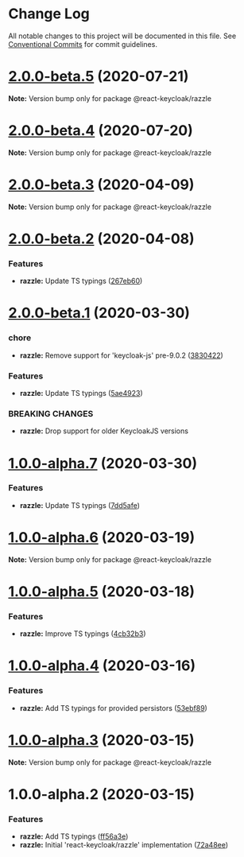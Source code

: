 # Change Log

All notable changes to this project will be documented in this file.
See [Conventional Commits](https://conventionalcommits.org) for commit guidelines.

# [2.0.0-beta.5](https://github.com/panz3r/react-keycloak/compare/@react-keycloak/razzle@2.0.0-beta.4...@react-keycloak/razzle@2.0.0-beta.5) (2020-07-21)

**Note:** Version bump only for package @react-keycloak/razzle





# [2.0.0-beta.4](https://github.com/panz3r/react-keycloak/compare/@react-keycloak/razzle@2.0.0-beta.3...@react-keycloak/razzle@2.0.0-beta.4) (2020-07-20)

**Note:** Version bump only for package @react-keycloak/razzle





# [2.0.0-beta.3](https://github.com/panz3r/react-keycloak/compare/@react-keycloak/razzle@2.0.0-beta.2...@react-keycloak/razzle@2.0.0-beta.3) (2020-04-09)

**Note:** Version bump only for package @react-keycloak/razzle





# [2.0.0-beta.2](https://github.com/panz3r/react-keycloak/compare/@react-keycloak/razzle@2.0.0-beta.1...@react-keycloak/razzle@2.0.0-beta.2) (2020-04-08)


### Features

* **razzle:** Update TS typings ([267eb60](https://github.com/panz3r/react-keycloak/commit/267eb602185aed8c98854467958e31ec0a5d87da))





# [2.0.0-beta.1](https://github.com/panz3r/react-keycloak/compare/@react-keycloak/razzle@1.0.0-alpha.7...@react-keycloak/razzle@2.0.0-beta.1) (2020-03-30)


### chore

* **razzle:** Remove support for 'keycloak-js' pre-9.0.2 ([3830422](https://github.com/panz3r/react-keycloak/commit/3830422e3ea211aba4d9b4821dacaa6e1081f951))


### Features

* **razzle:** Update TS typings ([5ae4923](https://github.com/panz3r/react-keycloak/commit/5ae492305ba00c568f4d0c439ee33d300e764bcd))


### BREAKING CHANGES

* **razzle:** Drop support for older KeycloakJS versions





# [1.0.0-alpha.7](https://github.com/panz3r/react-keycloak/compare/@react-keycloak/razzle@1.0.0-alpha.6...@react-keycloak/razzle@1.0.0-alpha.7) (2020-03-30)


### Features

* **razzle:** Update TS typings ([7dd5afe](https://github.com/panz3r/react-keycloak/commit/7dd5afe1f441fa2a6ea6d70a2a49afc33c44da61))





# [1.0.0-alpha.6](https://github.com/panz3r/react-keycloak/compare/@react-keycloak/razzle@1.0.0-alpha.5...@react-keycloak/razzle@1.0.0-alpha.6) (2020-03-19)

**Note:** Version bump only for package @react-keycloak/razzle





# [1.0.0-alpha.5](https://github.com/panz3r/react-keycloak/compare/@react-keycloak/razzle@1.0.0-alpha.4...@react-keycloak/razzle@1.0.0-alpha.5) (2020-03-18)


### Features

* **razzle:** Improve TS typings ([4cb32b3](https://github.com/panz3r/react-keycloak/commit/4cb32b3f671eea1efce3544e9f3e6ca7a123e037))





# [1.0.0-alpha.4](https://github.com/panz3r/react-keycloak/compare/@react-keycloak/razzle@1.0.0-alpha.3...@react-keycloak/razzle@1.0.0-alpha.4) (2020-03-16)


### Features

* **razzle:** Add TS typings for provided persistors ([53ebf89](https://github.com/panz3r/react-keycloak/commit/53ebf89db8f6a6901fc8e0e8dd49ba29e196394b))





# [1.0.0-alpha.3](https://github.com/panz3r/react-keycloak/compare/@react-keycloak/razzle@1.0.0-alpha.2...@react-keycloak/razzle@1.0.0-alpha.3) (2020-03-15)

**Note:** Version bump only for package @react-keycloak/razzle





# 1.0.0-alpha.2 (2020-03-15)


### Features

* **razzle:** Add TS typings ([ff56a3e](https://github.com/panz3r/react-keycloak/commit/ff56a3e3104d295cc1d62034b2ad64f4a1dea3a1))
* **razzle:** Initial 'react-keycloak/razzle' implementation ([72a48ee](https://github.com/panz3r/react-keycloak/commit/72a48ee84fe91bc7416753d6f39d406628787588))
